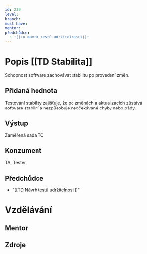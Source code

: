 ```yaml
---
id: 239
level: 
branch: 
must have: 
mentor: 
předchůdce: 
  - "[[TD Návrh testů udržitelnosti]]"
---
```



# Popis [[TD Stabilita]]
Schopnost software zachovávat stabilitu po provedení změn.

## Přidaná hodnota
Testování stability zajišťuje, že po změnách a aktualizacích zůstává software stabilní a nezpůsobuje neočekávané chyby nebo pády.

## Výstup
Zaměřená sada TC

## Konzument
TA, Tester

## Předchůdce

  - "[[TD Návrh testů udržitelnosti]]"

# Vzdělávání


## Mentor


## Zdroje